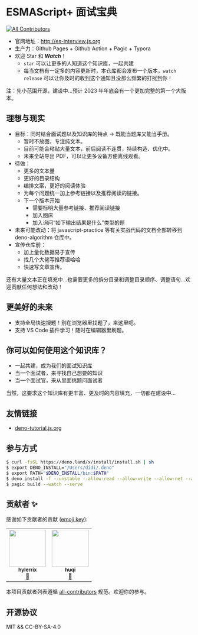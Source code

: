 # ESMAScript+ 面试宝典

<!-- ALL-CONTRIBUTORS-BADGE:START - Do not remove or modify this section -->
[![All Contributors](https://img.shields.io/badge/all_contributors-2-orange.svg?style=flat-square)](#contributors-)
<!-- ALL-CONTRIBUTORS-BADGE:END -->

* 官网地址：http://es-interview.js.org
* 生产力：Github Pages + Github Action + Pagic + Typora
* 欢迎 Star 和 ***Watch***！
  * `star` 可以让更多的人知道这个知识库，一起共建
  * 每当文档有一定多的内容更新时，本仓库都会发布一个版本，`watch release` 可以让你及时的收到这个通知且没那么频繁的打扰到你！

注：先小范围开源，建设中...预计 2023 年年底会有一个更加完整的第一个大版本。

## 理想与现实

* 目标：同时结合面试题以及知识库的特点 -> 既能当题库又能当手册。
  * 暂时不放图，专注纯文本。
  * 目前可能会粘贴大量文本，前后阅读不连贯，持续构造、优化中。
  * 未来全站导出 PDF，可以让更多设备方便离线观看。
* 待做：
  * 更多的文本量
  * 更好的目录结构
  * 编排文案，更好的阅读体验
  * 为每个问题统一加上参考链接以及推荐阅读的链接。
  * 下一个版本开始
    * 需要标明大量参考链接、推荐阅读链接
    * 加入图床
    * 加入询问“如下输出结果是什么”类型的题
* 未来可能改动：将 javascript-practice 等有关实战代码的文档全部转移到 deno-algorithm 仓库中。
* 宣传仓库前：
  * 加上量化数据易于宣传
  * 找几个大佬写推荐语哈哈
  * 快速写文章宣传。

还有大量文本正在填充中...也需要更多的拆分目录和调整目录顺序、调整语句...欢迎贡献任何想法和改动！

## 更美好的未来

* 支持全局快速搜题！别在浏览器里找题了，来这里吧。
* 支持 VS Code 插件学习！随时在编辑器里刷题。

## 你可以如何使用这个知识库？

* 一起共建，成为我们的面试知识库
* 当一个面试者，来寻找自己想要的知识
* 当一个面试官，来从里面挑题问面试者

当然，这要求这个知识库有更丰富、更及时的内容填充，一切都在建设中...

## 友情链接

* [deno-tutorial.js.org](http://deno-tutorial.js.org/)

## 参与方式

```bash
$ curl -fsSL https://deno.land/x/install/install.sh | sh
$ export DENO_INSTALL="/Users/didi/.deno"
$ export PATH="$DENO_INSTALL/bin:$PATH"
$ deno install -f --unstable --allow-read --allow-write --allow-net --allow-run --name=pagic https://deno.land/x/pagic@v0.10.3/mod.ts
$ pagic build --watch --serve
```

## 贡献者 ✨

感谢如下贡献者的贡献 ([emoji key](https://allcontributors.org/docs/en/emoji-key)):

<!-- ALL-CONTRIBUTORS-LIST:START - Do not remove or modify this section -->
<!-- prettier-ignore-start -->
<!-- markdownlint-disable -->
<table>
  <tr>
    <td align="center"><a href="https://github.com/hylerrix"><img src="https://avatars1.githubusercontent.com/u/19285461?v=4?s=100" width="100px;" alt=""/><br /><sub><b>hylerrix</b></sub></a><br /><a href="#ideas-hylerrix" title="Ideas, Planning, & Feedback">🤔</a></td>
    <td align="center"><a href="https://hu-qi.github.io/Loner/"><img src="https://avatars2.githubusercontent.com/u/17986122?v=4?s=100" width="100px;" alt=""/><br /><sub><b>huqi</b></sub></a><br /><a href="https://github.com/hylerrix/es-interview/commits?author=hu-qi" title="Documentation">📖</a></td>
  </tr>
</table>

<!-- markdownlint-restore -->
<!-- prettier-ignore-end -->

<!-- ALL-CONTRIBUTORS-LIST:END -->

本项目贡献者列表遵循 [all-contributors](https://github.com/all-contributors/all-contributors) 规范。欢迎你的参与。

## 开源协议

MIT && CC-BY-SA-4.0
